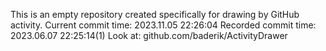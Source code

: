 This is an empty repository created specifically for drawing by GitHub activity.
Current commit time: 2023.11.05 22:26:04
Recorded commit time: 2023.06.07 22:25:14(1)
Look at: github.com/baderik/ActivityDrawer
